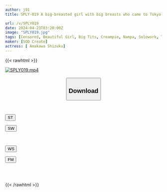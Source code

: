 ```yaml
---
author: j91
title: SPLY-019 A big-breasted girl with big breasts who came to Tokyo to promote her life! Invited to the house of a rental pick-up artist, he is blown away by continuous pistons from a group of men with big dicks, and reaches climax! Amakawa Shizuku

url: /v/SPLY019
date: 2024-04-23T03:20:00Z
image: "SPLY019.jpg"
tags: [Censored, Beautiful Girl, Big Tits, Creampie, Nampa, Solowork, Titty Fuck]
maker: [SOD Create]
actress: [ Amakawa Shizuku]
---
```



{{< rawhtml >}}

<div class="video" data-videoid="PDK4KyRBXbh0wXq">
    <a href="javascript:;">
        <img src="/v/SPLY019/SPLY019.jpg" width="WIDTH" height="HEIGHT" alt="SPLY019.mp4" loading="lazy">
    </a>
</div>

<script type="text/javascript" src="https://j91.asia/asset/on-demand-st.js"></script>

<br>
  <link rel="stylesheet" href="https://j91.asia/asset/bs5.css">
  
  <center>
  <button class="btn btn-primary" type="button" data-bs-toggle="collapse" data-bs-target=".multi-collapse" aria-expanded="false" aria-controls="multiCollapseExample1 multiCollapseExample2"><h2>Download</h2></button></center>
</p>
<div class="row">
  <div class="col">
    <div class="collapse multi-collapse" id="multiCollapseExample1">
      <div class="card card-body">
	      	      <br>
<div class="buttons">  
<p><a href="https://streamtape.to/v/PDK4KyRBXbh0wXq" target="_blank"><button class="btn-hover color-3"><i class="fa fa-download"></i> ST</button></a></p>
<p><a href="https://asnwish.com/fmne52rf3i71" target="_blank"><button class="btn-hover color-2"><i class="fa fa-download"></i> SW</button></a></p></div>
    </div>
  </div>
</div>
  <div class="col">
    <div class="collapse multi-collapse" id="multiCollapseExample2">
      <div class="card card-body">
	      <br>
<div class="buttons">
<p><a href="https://wolfstream.tv/6xa4wfu60fqz"><button class="btn-hover color-9"><i class="fa fa-download"></i> WS</button></a></p>
<p><a href="https://filemoon.sx/d/binova87rhba"><button class="btn-hover color-8"><i class="fa fa-download"></i> FM</button></a></p></div>
<br><br>
      </div>
    </div>
  </div>
</div>

{{< /rawhtml >}}